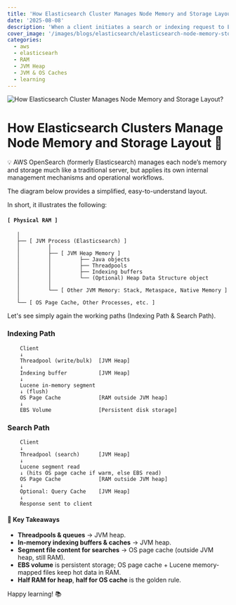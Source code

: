 ```yaml
---
title: 'How Elasticsearch Cluster Manages Node Memory and Storage Layout?'
date: '2025-08-08'
description: 'When a client initiates a search or indexing request to Elasticsearch, the system follows a defined sequence of processing steps. Do you know why what are the steps?'
cover_image: '/images/blogs/elasticsearch/elasticsearch-node-memory-storage-layout.png'
categories:
  - aws
  - elasticsearh
  - RAM
  - JVM Heap
  - JVM & OS Caches
  - learning
---
```


![How Elasticsearch Cluster Manages Node Memory and Storage Layout?](/images/blogs/elasticsearch/elasticsearch-node-memory-storage-layout.png 'How Elasticsearch Cluster Manages Node Memory and Storage Layout?')

# How Elasticsearch Clusters Manage Node Memory and Storage Layout 🧠

💡 AWS OpenSearch (formerly Elasticsearch) manages each node’s memory and storage much like a traditional server, but applies its own internal management mechanisms and operational workflows.

The diagram below provides a simplified, easy-to-understand layout.

In short, it illustrates the following:
#### `[ Physical RAM ]`
       │
       ├── [ JVM Process (Elasticsearch) ]
       │         │
       │         ├── [ JVM Heap Memory ]
       │         │         ├── Java objects
       │         │         ├── Threadpools
       │         │         ├── Indexing buffers
       │         │         └── (Optional) Heap Data Structure object
       │         │
       │         └── [ Other JVM Memory: Stack, Metaspace, Native Memory ]
       │
       └── [ OS Page Cache, Other Processes, etc. ]


Let's see simply again the working paths (Indexing Path & Search Path).

### Indexing Path
```
    Client
    ↓
    Threadpool (write/bulk)  [JVM Heap]
    ↓
    Indexing buffer          [JVM Heap]
    ↓
    Lucene in-memory segment
    ↓ (flush)
    OS Page Cache            [RAM outside JVM heap]
    ↓
    EBS Volume               [Persistent disk storage]

```

### Search Path
```
    Client
    ↓
    Threadpool (search)      [JVM Heap]
    ↓
    Lucene segment read
    ↓ (hits OS page cache if warm, else EBS read)
    OS Page Cache            [RAM outside JVM heap]
    ↓
    Optional: Query Cache    [JVM Heap]
    ↓
    Response sent to client
```

#### 📌 Key Takeaways
* **Threadpools & queues** → JVM heap.
* **In-memory indexing buffers & caches** → JVM heap.
* **Segment file content for searches** → OS page cache (outside JVM heap, still RAM).
* **EBS volume** is persistent storage; OS page cache + Lucene memory-mapped files keep hot data in RAM.
* **Half RAM for heap**, **half for OS cache** is the golden rule.

Happy learning! 📚